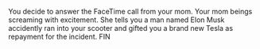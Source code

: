 You decide to answer the FaceTime call from your mom. Your mom beings screaming with excitement. She tells you a man named Elon Musk accidently ran into your scooter and gifted you a brand new Tesla as repayment for the incident. FIN
